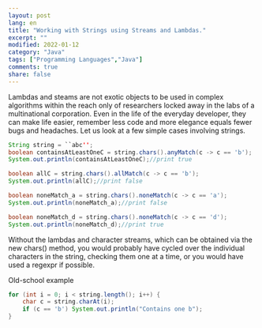 ```yaml
---
layout: post
lang: en
title: "Working with Strings using Streams and Lambdas."
excerpt: ""
modified: 2022-01-12
category: "Java"
tags: ["Programming Languages","Java"]
comments: true
share: false
---
```


Lambdas and steams are not exotic objects to be used in complex algorithms within the reach only of researchers locked away in the labs of a multinational corporation.
Even in the life of the everyday developer, they can make life easier, remember less code and more elegance equals fewer bugs and headaches.
Let us look at a few simple cases involving strings.

```java
String string = ``abc'';
boolean containsAtLeastOneC = string.chars().anyMatch(c -> c == 'b');
System.out.println(containsAtLeastOneC);//print true

boolean allC = string.chars().allMatch(c -> c == 'b');
System.out.println(allC);//print false

boolean noneMatch_a = string.chars().noneMatch(c -> c == 'a');
System.out.println(noneMatch_a);//print false

boolean noneMatch_d = string.chars().noneMatch(c -> c == 'd');
System.out.println(noneMatch_d);//print true
```

Without the lambdas and character streams, which can be obtained via the new chars() method,
you would probably have cycled over the individual characters in the string, checking them one at a time,
or you would have used a regexpr if possible.

Old-school example 

```java
for (int i = 0; i < string.length(); i++) {
    char c = string.charAt(i);
    if (c == 'b') System.out.println("Contains one b");
}
```